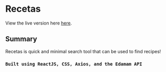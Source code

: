 # Recetas

View the live version here [here](https://github.com/facebook/create-react-app).

## Summary

Recetas is quick and minimal search tool that can be used to find recipes!

### `Built using ReactJS, CSS, Axios, and the Edamam API`
